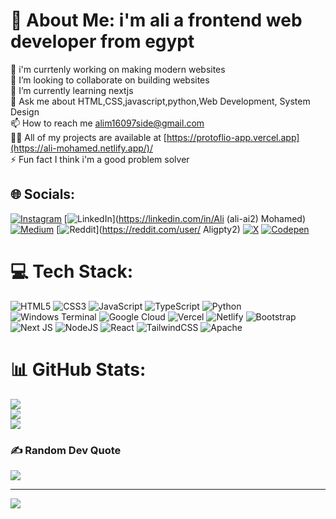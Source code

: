 # 💫 About Me: i'm ali a frontend web developer from egypt
 🤖 i'm currtenly working on making modern websites<br>  👯 I’m looking to collaborate on building websites<br>  🌱 I’m currently learning nextjs<br>  💬 Ask me about  HTML,CSS,javascript,python,Web Development, System Design<br>  📫 How to reach me alim16097side@gmail.com<br>  👨‍💻 All of my projects are available at [https://protoflio-app.vercel.app](https://ali-mohamed.netlify.app/)/<br>  ⚡ Fun fact I think i'm a good problem solver


## 🌐 Socials:
[![Instagram](https://img.shields.io/badge/Instagram-%23E4405F.svg?logo=Instagram&logoColor=white)](https://instagram.com/a.l.i__66) [![LinkedIn](https://img.shields.io/badge/LinkedIn-%230077B5.svg?logo=linkedin&logoColor=white)](https://linkedin.com/in/Ali (ali-ai2) Mohamed) [![Medium](https://img.shields.io/badge/Medium-12100E?logo=medium&logoColor=white)](https://medium.com/@Alimside) [![Reddit](https://img.shields.io/badge/Reddit-%23FF4500.svg?logo=Reddit&logoColor=white)](https://reddit.com/user/ Aligpty2) [![X](https://img.shields.io/badge/X-black.svg?logo=X&logoColor=white)](https://x.com/alim16097side) [![Codepen](https://img.shields.io/badge/Codepen-000000?style=for-the-badge&logo=codepen&logoColor=white)](https://codepen.io/Ali-CP) 

# 💻 Tech Stack:
![HTML5](https://img.shields.io/badge/html5-%23E34F26.svg?style=for-the-badge&logo=html5&logoColor=white) ![CSS3](https://img.shields.io/badge/css3-%231572B6.svg?style=for-the-badge&logo=css3&logoColor=white) ![JavaScript](https://img.shields.io/badge/javascript-%23323330.svg?style=for-the-badge&logo=javascript&logoColor=%23F7DF1E) ![TypeScript](https://img.shields.io/badge/typescript-%23007ACC.svg?style=for-the-badge&logo=typescript&logoColor=white) ![Python](https://img.shields.io/badge/python-3670A0?style=for-the-badge&logo=python&logoColor=ffdd54) ![Windows Terminal](https://img.shields.io/badge/Windows%20Terminal-%234D4D4D.svg?style=for-the-badge&logo=windows-terminal&logoColor=white) ![Google Cloud](https://img.shields.io/badge/GoogleCloud-%234285F4.svg?style=for-the-badge&logo=google-cloud&logoColor=white) ![Vercel](https://img.shields.io/badge/vercel-%23000000.svg?style=for-the-badge&logo=vercel&logoColor=white) ![Netlify](https://img.shields.io/badge/netlify-%23000000.svg?style=for-the-badge&logo=netlify&logoColor=#00C7B7) ![Bootstrap](https://img.shields.io/badge/bootstrap-%238511FA.svg?style=for-the-badge&logo=bootstrap&logoColor=white) ![Next JS](https://img.shields.io/badge/Next-black?style=for-the-badge&logo=next.js&logoColor=white) ![NodeJS](https://img.shields.io/badge/node.js-6DA55F?style=for-the-badge&logo=node.js&logoColor=white) ![React](https://img.shields.io/badge/react-%2320232a.svg?style=for-the-badge&logo=react&logoColor=%2361DAFB) ![TailwindCSS](https://img.shields.io/badge/tailwindcss-%2338B2AC.svg?style=for-the-badge&logo=tailwind-css&logoColor=white) ![Apache](https://img.shields.io/badge/apache-%23D42029.svg?style=for-the-badge&logo=apache&logoColor=white)
# 📊 GitHub Stats:
![](https://github-readme-stats.vercel.app/api?username=alim-99&theme=blue-green&hide_border=false&include_all_commits=false&count_private=false)<br/>
![](https://github-readme-streak-stats.herokuapp.com/?user=alim-99&theme=blue-green&hide_border=false)<br/>
![](https://github-readme-stats.vercel.app/api/top-langs/?username=alim-99&theme=blue-green&hide_border=false&include_all_commits=false&count_private=false&layout=compact)

### ✍️ Random Dev Quote
![](https://quotes-github-readme.vercel.app/api?type=horizontal&theme=radical)

---
[![](https://visitcount.itsvg.in/api?id=alim-99&icon=0&color=9)](https://visitcount.itsvg.in)

<!-- Proudly created with GPRM ( https://gprm.itsvg.in ) -->

